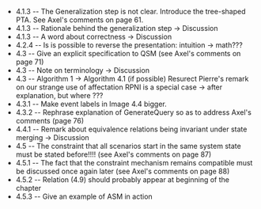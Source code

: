 * 4.1.3 -- The Generalization step is not clear. Introduce the tree-shaped PTA. 
           See Axel's comments on page 61.
* 4.1.3 -- Rationale behind the generalization step -> Discussion
* 4.1.3 -- A word about correctness -> Discussion
* 4.2.4 -- Is is possible to reverse the presentation: intuition -> math???
* 4.3   -- Give an explicit specification to QSM (see Axel's comments on page 71)
* 4.3   -- Note on terminology -> Discussion
* 4.3   -- Algorithm 1 -> Algorithm 4.1 (if possible)
           Resurect Pierre's remark on our strange use of affectation
           RPNI is a special case -> after explanation, but where ???
* 4.3.1 -- Make event labels in Image 4.4 bigger.
* 4.3.2 -- Rephrase explanation of GenerateQuery so as to address Axel's comments
           (page 76)
* 4.4.1 -- Remark about equivalence relations being invariant under state merging
           -> Discussion
* 4.5   -- The constraint that all scenarios start in the same system state must
           be stated before!!!! (see Axel's comments on page 87)
* 4.5.1 -- The fact that the constraint mechanism remains compatible must be 
           discussed once again later (see Axel's comments on page 88)
* 4.5.2 -- Relation (4.9) should probably appear at beginning of the chapter
* 4.5.3 -- Give an example of ASM in action

